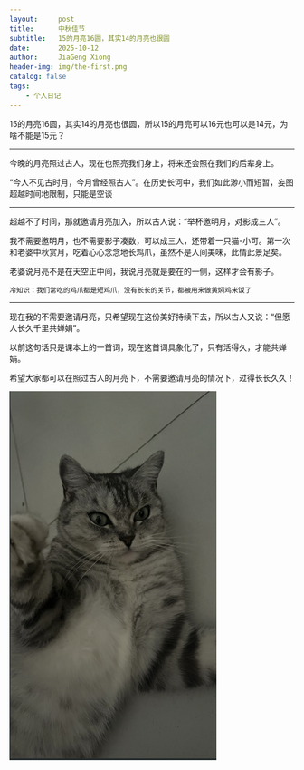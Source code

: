 ```yaml
---
layout:     post
title:      中秋佳节
subtitle:   15的月亮16圆，其实14的月亮也很圆
date:       2025-10-12
author:     JiaGeng Xiong
header-img: img/the-first.png
catalog: false
tags:
    - 个人日记
---
```

15的月亮16圆，其实14的月亮也很圆，所以15的月亮可以16元也可以是14元，为啥不能是15元？

---

今晚的月亮照过古人，现在也照亮我们身上，将来还会照在我们的后辈身上。

“今人不见古时月，今月曾经照古人”。在历史长河中，我们如此渺小而短暂，妄图超越时间地限制，只能是空谈

---

超越不了时间，那就邀请月亮加入，所以古人说：“举杯邀明月，对影成三人”。

我不需要邀明月，也不需要影子凑数，可以成三人，还带着一只猫-小可。第一次和老婆中秋赏月，吃着心心念念地长鸡爪，虽然不是人间美味，此情此景足矣。

老婆说月亮不是在天空正中间，我说月亮就是要在的一侧，这样才会有影子。

```
冷知识：我们常吃的鸡爪都是短鸡爪，没有长长的关节，都被用来做黄焖鸡米饭了
```

---

现在我的不需要邀请月亮，只希望现在这份美好持续下去，所以古人又说：“但愿人长久千里共婵娟”。

以前这句话只是课本上的一首词，现在这首词具象化了，只有活得久，才能共婵娟。

希望大家都可以在照过古人的月亮下，不需要邀请月亮的情况下，过得长长久久！

![small-cute](/img-post/small-cute.png)